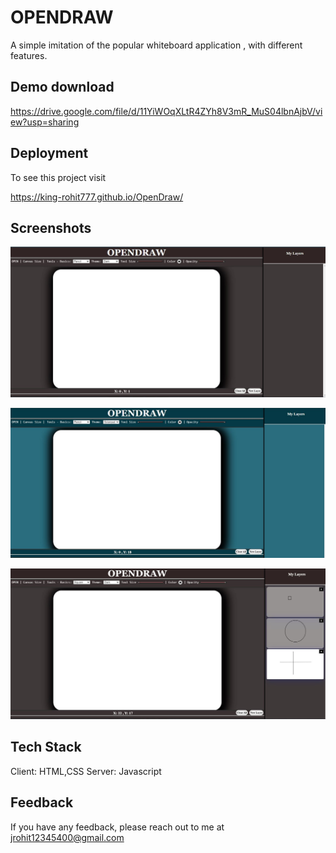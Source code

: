 # OPENDRAW
                         
A simple imitation of the popular whiteboard application , with different features.

## Demo download
          
https://drive.google.com/file/d/11YiWOqXLtR4ZYh8V3mR_MuS04lbnAjbV/view?usp=sharing
       
## Deployment          

To see this project visit
       
https://king-rohit777.github.io/OpenDraw/      
       
## Screenshots

![App Screenshot](https://github.com/king-rohit777/OpenDraw/blob/main/images/1.JPG)

![App Screenshot](https://github.com/king-rohit777/OpenDraw/blob/main/images/2.JPG)

![App Screenshot](https://github.com/king-rohit777/OpenDraw/blob/main/images/3.JPG)


## Tech Stack

Client: HTML,CSS
Server: Javascript

## Feedback

If you have any feedback, please reach out to me at jrohit12345400@gmail.com

